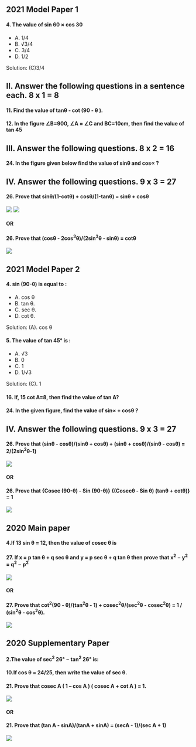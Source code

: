 ## 2021 Model Paper 1
#### 4. The value of sin 60 × cos 30
 * A. 1/4
 * B. &Sqrt;3/4
 * C. 3/4 
 * D. 1/2

Solution: (C)3/4

## II. Answer the following questions in a sentence each. 8 x 1 = 8
#### 11. Find the value of tanθ - cot (90 - θ ).
#### 12. In the figure ∠B=900, ∠A = ∠C and BC=10cm, then find the value of tan 45
## III. Answer the following questions. 8 x 2 = 16
#### 24. In the figure given below find the value of sinθ and cos∝ ?

## IV. Answer the following questions. 9 x 3 = 27
#### 26. Prove that sinθ/(1-cotθ) + cosθ/(1-tanθ) = sinθ + cosθ
[![](https://img.youtube.com/vi/XBmNCGUme4o/0.jpg)](https://www.youtube.com/watch?v=XBmNCGUme4o)
[![](https://img.youtube.com/vi/TeHCiJnDVxg/0.jpg)](https://www.youtube.com/watch?v=TeHCiJnDVxg)
#### OR
#### 26. Prove that (cosθ - 2cos<sup>3</sup>θ)/(2sin<sup>3</sup>θ - sinθ) = cotθ
[![](https://img.youtube.com/vi/S7YjAF2SD_g/0.jpg)](https://www.youtube.com/watch?v=S7YjAF2SD_g)

## 2021 Model Paper 2
#### 4. sin (90-θ) is equal to :
 * A. cos θ
 * B. tan θ.
 * C. sec θ.
 * D. cot θ.

Solution: (A). cos θ

#### 5. The value of tan 45° is :
 * A. √3
 * B. 0 
 * C. 1 
 * D. 1/√3
 
Solution: (C). 1

#### 16. If, 15 cot A=8, then find the value of tan A?
#### 24. In the given figure, find the value of sin∝ + cosθ ?

## IV. Answer the following questions. 9 x 3 = 27
#### 26. Prove that (sinθ - cosθ)/(sinθ + cosθ) + (sinθ + cosθ)/(sinθ - cosθ) = 2/(2sin<sup>2</sup>θ-1)
[![](https://img.youtube.com/vi/POkRLFuEvcg/0.jpg)](https://www.youtube.com/watch?v=POkRLFuEvcg)
#### OR
#### 26. Prove that {Cosec (90-θ) - Sin (90-θ)} {(Cosecθ - Sin θ) (tanθ + cotθ)} = 1
[![](https://img.youtube.com/vi/rLw25IQ0_jA/0.jpg)](https://www.youtube.com/watch?v=rLw25IQ0_jA)


## 2020 Main paper
#### 4.If 13 sin θ = 12, then the value of cosec θ is
#### 27. If x = p tan θ + q sec θ and y = p sec θ + q tan θ then prove that x<sup>2</sup> − y<sup>2</sup> = q<sup>2</sup> − p<sup>2</sup>
[![](https://img.youtube.com/vi/TJqxmUhSju8/0.jpg)](https://www.youtube.com/watch?v=TJqxmUhSju8)
#### OR
#### 27. Prove that cot<sup>2</sup>(90 - θ)/(tan<sup>2</sup>θ - 1) + cosec<sup>2</sup>θ/(sec<sup>2</sup>θ - cosec<sup>2</sup>θ) = 1 / (sin<sup>2</sup>θ - cos<sup>2</sup>θ).
[![](https://img.youtube.com/vi/pG59JZGY4ZE/0.jpg)](https://www.youtube.com/watch?v=pG59JZGY4ZE)
## 2020 Supplementary Paper
#### 2.The value of sec<sup>2</sup> 26° − tan<sup>2</sup> 26° is:
#### 10.If cos θ = 24/25, then write the value of sec θ.
#### 21. Prove that cosec A ( 1 – cos A ) ( cosec A + cot A ) = 1. 
[![](https://img.youtube.com/vi/mmH_l1_fimE/0.jpg)](https://www.youtube.com/watch?v=mmH_l1_fimE)
#### OR
#### 21. Prove that (tan A - sinA)/(tanA + sinA) = (secA - 1)/(sec A + 1)
[![](https://img.youtube.com/vi/zrtW4KBdsiU/0.jpg)](https://www.youtube.com/watch?v=zrtW4KBdsiU)
